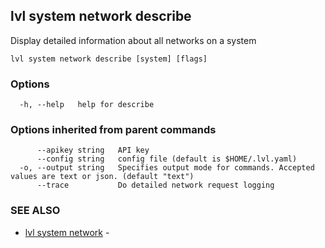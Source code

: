 ## lvl system network describe

Display detailed information about all networks on a system

```
lvl system network describe [system] [flags]
```

### Options

```
  -h, --help   help for describe
```

### Options inherited from parent commands

```
      --apikey string   API key
      --config string   config file (default is $HOME/.lvl.yaml)
  -o, --output string   Specifies output mode for commands. Accepted values are text or json. (default "text")
      --trace           Do detailed network request logging
```

### SEE ALSO

* [lvl system network](lvl_system_network.md)	 - 

